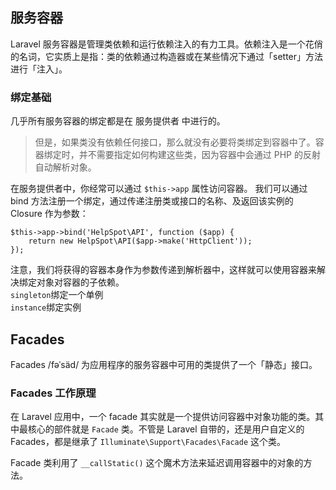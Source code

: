 
## 服务容器
Laravel 服务容器是管理类依赖和运行依赖注入的有力工具。依赖注入是一个花俏的名词，它实质上是指：类的依赖通过构造器或在某些情况下通过「setter」方法进行「注入」。
### 绑定基础
几乎所有服务容器的绑定都是在 服务提供者 中进行的。

> 但是，如果类没有依赖任何接口，那么就没有必要将类绑定到容器中了。容器绑定时，并不需要指定如何构建这些类，因为容器中会通过 PHP 的反射自动解析对象。

在服务提供者中，你经常可以通过 `$this->app` 属性访问容器。
我们可以通过 bind 方法注册一个绑定，通过传递注册类或接口的名称、及返回该实例的 Closure 作为参数：
```
$this->app->bind('HelpSpot\API', function ($app) {
    return new HelpSpot\API($app->make('HttpClient'));
});
```
注意，我们将获得的容器本身作为参数传递到解析器中，这样就可以使用容器来解决绑定对象对容器的子依赖。  
`singleton`绑定一个单例  
`instance`绑定实例   


## Facades
Facades /fəˈsäd/ 为应用程序的服务容器中可用的类提供了一个「静态」接口。

### Facades 工作原理
在 Laravel 应用中，一个 facade 其实就是一个提供访问容器中对象功能的类。其中最核心的部件就是 `Facade` 类。不管是 Laravel 自带的，还是用户自定义的 Facades，都是继承了 `Illuminate\Support\Facades\Facade` 这个类。

Facade 类利用了 `__callStatic()` 这个魔术方法来延迟调用容器中的对象的方法。
